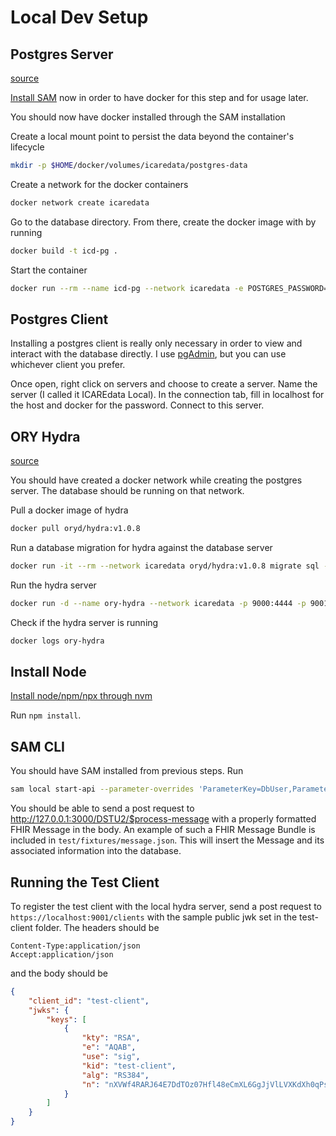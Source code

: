 # Local Dev Setup

## Postgres Server

[source](https://hackernoon.com/dont-install-postgres-docker-pull-postgres-bee20e200198)

[Install SAM](https://docs.aws.amazon.com/serverless-application-model/latest/developerguide/serverless-sam-cli-install-mac.html) now in order to have docker for this step and for usage later.

You should now have docker installed through the SAM installation

Create a local mount point to persist the data beyond the container's lifecycle

```bash
mkdir -p $HOME/docker/volumes/icaredata/postgres-data
```

Create a network for the docker containers

```bash
docker network create icaredata
```

Go to the database directory. From there, create the docker image with by running

```bash
docker build -t icd-pg .
```

Start the container

```bash
docker run --rm --name icd-pg --network icaredata -e POSTGRES_PASSWORD=docker -d -p 5432:5432 -v $HOME/docker/volumes/icaredata/postgres-data:/var/lib/postgresql/data icd-pg
```

## Postgres Client

Installing a postgres client is really only necessary in order to view and interact with the database directly. I use [pgAdmin](https://www.pgadmin.org/download/), but you can use whichever client you prefer.

Once open, right click on servers and choose to create a server. Name the server (I called it ICAREdata Local). In the connection tab, fill in localhost for the host and docker for the password. Connect to this server.

## ORY Hydra

[source](https://www.ory.sh/docs/hydra/configure-deploy)

You should have created a docker network while creating the postgres server. The database should be running on that network.

Pull a docker image of hydra

```bash
docker pull oryd/hydra:v1.0.8
```

Run a database migration for hydra against the database server

```bash
docker run -it --rm --network icaredata oryd/hydra:v1.0.8 migrate sql --yes postgres://postgres:docker@icd-pg/hydra?sslmode=disable
```

Run the hydra server

```bash
docker run -d --name ory-hydra --network icaredata -p 9000:4444 -p 9001:4445 -e SECRETS_SYSTEM=testtesttesttest -e DSN=postgres://postgres:docker@icd-pg/hydra?sslmode=disable -e URLS_SELF_ISSUER=https://localhost:9000/ -e URLS_CONSENT=http://localhost:9020/consent -e URLS_LOGIN=http://localhost:9020/login oryd/hydra:v1.0.8 serve all
```

Check if the hydra server is running

```bash
docker logs ory-hydra
```

## Install Node

[Install node/npm/npx through nvm](https://github.com/nvm-sh/nvm)

Run `npm install`.

## SAM CLI

You should have SAM installed from previous steps. Run

```bash
sam local start-api --parameter-overrides 'ParameterKey=DbUser,ParameterValue=postgres ParameterKey=DbPwd,ParameterValue=docker'
```

You should be able to send a post request to http://127.0.0.1:3000/DSTU2/$process-message with a properly formatted FHIR Message in the body. An example of such a FHIR Message Bundle is included in `test/fixtures/message.json`. This will insert the Message and its associated information into the database.

## Running the Test Client

To register the test client with the local hydra server, send a post request to `https://localhost:9001/clients` with the sample public jwk set in the test-client folder. The headers should be 

```
Content-Type:application/json
Accept:application/json
```
and the body should be

```json
{
    "client_id": "test-client",
    "jwks": {
	    "keys": [
	        {
	            "kty": "RSA",
	            "e": "AQAB",
	            "use": "sig",
	            "kid": "test-client",
	            "alg": "RS384",
	            "n": "nXVWf4RARJ64E7DdTOz07Hfl48eCmXL6GgJjVlLVXKdXh0qPs-icNIoLd9uqdvND_6Yi7PkUsg6ZtIqSECApgeYIneitA2JyE9bF9YpyFU8968Oo9d53UTEATHkxjOMHuDrYxzSAFtRW3oLAQ8OoU353WlVdyi4N2yY0rSEaZG6rhPqPWycFpcl6shh4ku50Or_YNjKFHduH-xY6GKKJL6bY1sS7_5RodTh5MLInfkDm7RS8evzJqcV5FYzYdcpd0qrd_t-XM2fll1WeOfpYjQuEHUS-yLL-HFcyr2aQqsM2i61TAVYoNeMweqejKjB0wpcBT3G76zJVz_NcqQJ53w"
	        }
	    ]
    }
}
```